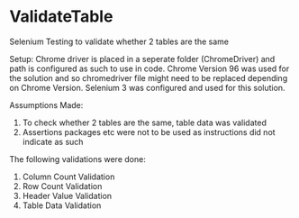 # ValidateTable
Selenium Testing to validate whether 2 tables are the same 

Setup: Chrome driver is placed in a seperate folder (ChromeDriver) and path is configured as such to use in code. Chrome Version 96 was used for the solution and so chromedriver file might need to be replaced depending on Chrome Version. Selenium 3 was configured and used for this solution.

Assumptions Made:
  1. To check whether 2 tables are the same, table data was validated
  2. Assertions packages etc were not to be used as instructions did not indicate as such

The following validations were done:
  1. Column Count Validation
  2. Row Count Validation
  3. Header Value Validation
  4. Table Data Validation
